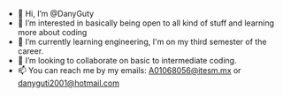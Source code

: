 - 👋 Hi, I’m @DanyGuty
- 👀 I’m interested in basically being open to all kind of stuff and learning more about coding
- 🌱 I’m currently learning engineering, I'm on my third semester of the career.
- 💞️ I’m looking to collaborate on basic to intermediate coding.
- 📫 You can reach me by my emails: A01068056@itesm.mx or danyguti2001@hotmail.com

<!---
DanyGuty/DanyGuty is a ✨ special ✨ repository because its `README.md` (this file) appears on your GitHub profile.
You can click the Preview link to take a look at your changes.
--->
